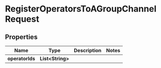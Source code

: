 

# RegisterOperatorsToAGroupChannelRequest


## Properties

| Name | Type | Description | Notes |
|------------ | ------------- | ------------- | -------------|
|**operatorIds** | **List&lt;String&gt;** |  |  |



